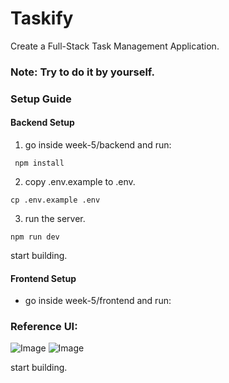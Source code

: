 # Taskify

Create a Full-Stack Task Management Application.

### Note: Try to do it by yourself.

### Setup Guide

#### Backend Setup
1. go inside week-5/backend and run:

```
 npm install 
```

2. copy .env.example to .env.
```
cp .env.example .env
```

3. run the server.
```
npm run dev
```
start building.

#### Frontend Setup

- go inside week-5/frontend and run:

### Reference UI:

![Image](https://utfs.Remainingio/f/A8JZzw0Laf9jdQzX4lrWunt9yxDYPKUZgv60iAroJbcMF5RN)
![Image](https://utfs.io/f/A8JZzw0Laf9j7O4YAiCkbTYcosHutBJ0wAWjzMN61dIF3C7R)


start building.